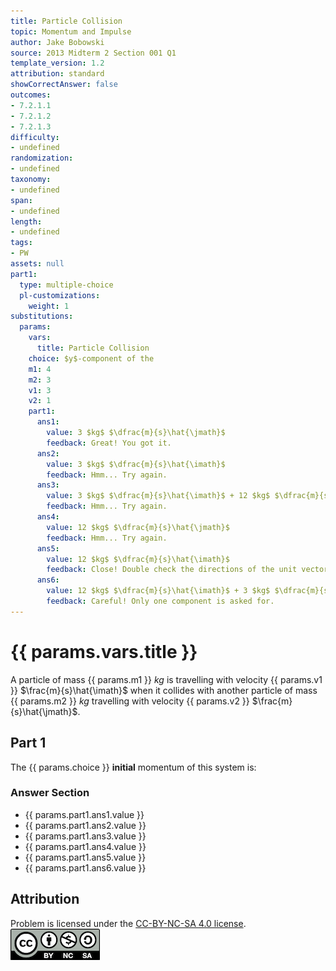 ```yaml
---
title: Particle Collision
topic: Momentum and Impulse
author: Jake Bobowski
source: 2013 Midterm 2 Section 001 Q1
template_version: 1.2
attribution: standard
showCorrectAnswer: false
outcomes:
- 7.2.1.1
- 7.2.1.2
- 7.2.1.3
difficulty:
- undefined
randomization:
- undefined
taxonomy:
- undefined
span:
- undefined
length:
- undefined
tags:
- PW
assets: null
part1:
  type: multiple-choice
  pl-customizations:
    weight: 1
substitutions:
  params:
    vars:
      title: Particle Collision
    choice: $y$-component of the
    m1: 4
    m2: 3
    v1: 3
    v2: 1
    part1:
      ans1:
        value: 3 $kg$ $\dfrac{m}{s}\hat{\jmath}$
        feedback: Great! You got it.
      ans2:
        value: 3 $kg$ $\dfrac{m}{s}\hat{\imath}$
        feedback: Hmm... Try again.
      ans3:
        value: 3 $kg$ $\dfrac{m}{s}\hat{\imath}$ + 12 $kg$ $\dfrac{m}{s}\hat{\jmath}$
        feedback: Hmm... Try again.
      ans4:
        value: 12 $kg$ $\dfrac{m}{s}\hat{\jmath}$
        feedback: Hmm... Try again.
      ans5:
        value: 12 $kg$ $\dfrac{m}{s}\hat{\imath}$
        feedback: Close! Double check the directions of the unit vectors.
      ans6:
        value: 12 $kg$ $\dfrac{m}{s}\hat{\imath}$ + 3 $kg$ $\dfrac{m}{s}\hat{\jmath}$
        feedback: Careful! Only one component is asked for.
---
```

# {{ params.vars.title }}
A particle of mass {{ params.m1 }} $kg$ is travelling with velocity {{ params.v1 }} $\frac{m}{s}\hat{\imath}$ when it collides with another particle of mass {{ params.m2 }} $kg$ travelling with velocity {{ params.v2 }} $\frac{m}{s}\hat{\jmath}$.

## Part 1

The {{ params.choice }} **initial** momentum of this system is:

### Answer Section

- {{ params.part1.ans1.value }}
- {{ params.part1.ans2.value }}
- {{ params.part1.ans3.value }}
- {{ params.part1.ans4.value }}
- {{ params.part1.ans5.value }}
- {{ params.part1.ans6.value }}

## Attribution

Problem is licensed under the [CC-BY-NC-SA 4.0 license](https://creativecommons.org/licenses/by-nc-sa/4.0/).<br> ![The Creative Commons 4.0 license requiring attribution-BY, non-commercial-NC, and share-alike-SA license.](https://raw.githubusercontent.com/firasm/bits/master/by-nc-sa.png)